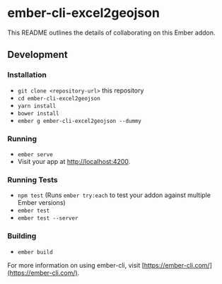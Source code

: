 # ember-cli-excel2geojson

This README outlines the details of collaborating on this Ember addon.

## Development

### Installation

* `git clone <repository-url>` this repository
* `cd ember-cli-excel2geojson`
* `yarn install`
* `bower install`
* `ember g ember-cli-excel2geojson --dummy`

### Running

* `ember serve`
* Visit your app at [http://localhost:4200](http://localhost:4200).

### Running Tests

* `npm test` (Runs `ember try:each` to test your addon against multiple Ember versions)
* `ember test`
* `ember test --server`

### Building

* `ember build`

For more information on using ember-cli, visit [https://ember-cli.com/](https://ember-cli.com/).
